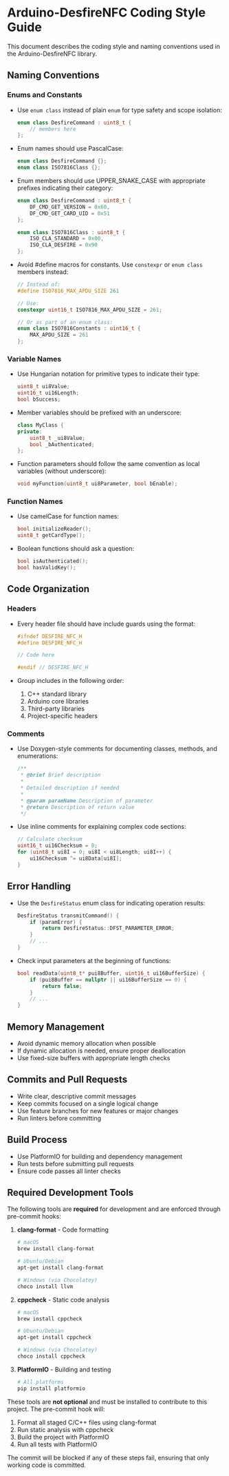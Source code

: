 # Arduino-DesfireNFC Coding Style Guide

This document describes the coding style and naming conventions used in the Arduino-DesfireNFC library.

## Naming Conventions

### Enums and Constants

- Use `enum class` instead of plain `enum` for type safety and scope isolation:
  ```cpp
  enum class DesfireCommand : uint8_t {
      // members here
  };
  ```

- Enum names should use PascalCase:
  ```cpp
  enum class DesfireCommand {};
  enum class ISO7816Class {};
  ```

- Enum members should use UPPER_SNAKE_CASE with appropriate prefixes indicating their category:
  ```cpp
  enum class DesfireCommand : uint8_t {
      DF_CMD_GET_VERSION = 0x60,
      DF_CMD_GET_CARD_UID = 0x51
  };
  
  enum class ISO7816Class : uint8_t {
      ISO_CLA_STANDARD = 0x00,
      ISO_CLA_DESFIRE = 0x90
  };
  ```

- Avoid #define macros for constants. Use `constexpr` or `enum class` members instead:
  ```cpp
  // Instead of:
  #define ISO7816_MAX_APDU_SIZE 261
  
  // Use:
  constexpr uint16_t ISO7816_MAX_APDU_SIZE = 261;
  
  // Or as part of an enum class:
  enum class ISO7816Constants : uint16_t {
      MAX_APDU_SIZE = 261
  };
  ```

### Variable Names

- Use Hungarian notation for primitive types to indicate their type:
  ```cpp
  uint8_t ui8Value;
  uint16_t ui16Length;
  bool bSuccess;
  ```

- Member variables should be prefixed with an underscore:
  ```cpp
  class MyClass {
  private:
      uint8_t _ui8Value;
      bool _bAuthenticated;
  };
  ```

- Function parameters should follow the same convention as local variables (without underscore):
  ```cpp
  void myFunction(uint8_t ui8Parameter, bool bEnable);
  ```

### Function Names

- Use camelCase for function names:
  ```cpp
  bool initializeReader();
  uint8_t getCardType();
  ```

- Boolean functions should ask a question:
  ```cpp
  bool isAuthenticated();
  bool hasValidKey();
  ```

## Code Organization

### Headers

- Every header file should have include guards using the format:
  ```cpp
  #ifndef DESFIRE_NFC_H
  #define DESFIRE_NFC_H
  
  // Code here
  
  #endif // DESFIRE_NFC_H
  ```

- Group includes in the following order:
  1. C++ standard library
  2. Arduino core libraries
  3. Third-party libraries
  4. Project-specific headers

### Comments

- Use Doxygen-style comments for documenting classes, methods, and enumerations:
  ```cpp
  /**
   * @brief Brief description
   * 
   * Detailed description if needed
   * 
   * @param paramName Description of parameter
   * @return Description of return value
   */
  ```

- Use inline comments for explaining complex code sections:
  ```cpp
  // Calculate checksum
  uint16_t ui16Checksum = 0;
  for (uint8_t ui8I = 0; ui8I < ui8Length; ui8I++) {
      ui16Checksum ^= ui8Data[ui8I];
  }
  ```

## Error Handling

- Use the `DesfireStatus` enum class for indicating operation results:
  ```cpp
  DesfireStatus transmitCommand() {
      if (paramError) {
          return DesfireStatus::DFST_PARAMETER_ERROR;
      }
      // ...
  }
  ```

- Check input parameters at the beginning of functions:
  ```cpp
  bool readData(uint8_t* pui8Buffer, uint16_t ui16BufferSize) {
      if (pui8Buffer == nullptr || ui16BufferSize == 0) {
          return false;
      }
      // ...
  }
  ```

## Memory Management

- Avoid dynamic memory allocation when possible
- If dynamic allocation is needed, ensure proper deallocation
- Use fixed-size buffers with appropriate length checks

## Commits and Pull Requests

- Write clear, descriptive commit messages
- Keep commits focused on a single logical change
- Use feature branches for new features or major changes
- Run linters before committing

## Build Process

- Use PlatformIO for building and dependency management
- Run tests before submitting pull requests
- Ensure code passes all linter checks

## Required Development Tools

The following tools are **required** for development and are enforced through pre-commit hooks:

1. **clang-format** - Code formatting
   ```bash
   # macOS
   brew install clang-format
   
   # Ubuntu/Debian
   apt-get install clang-format
   
   # Windows (via Chocolatey)
   choco install llvm
   ```

2. **cppcheck** - Static code analysis
   ```bash
   # macOS
   brew install cppcheck
   
   # Ubuntu/Debian
   apt-get install cppcheck
   
   # Windows (via Chocolatey)
   choco install cppcheck
   ```

3. **PlatformIO** - Building and testing
   ```bash
   # All platforms
   pip install platformio
   ```

These tools are **not optional** and must be installed to contribute to this project. The pre-commit hook will:

1. Format all staged C/C++ files using clang-format
2. Run static analysis with cppcheck
3. Build the project with PlatformIO
4. Run all tests with PlatformIO

The commit will be blocked if any of these steps fail, ensuring that only working code is committed. 